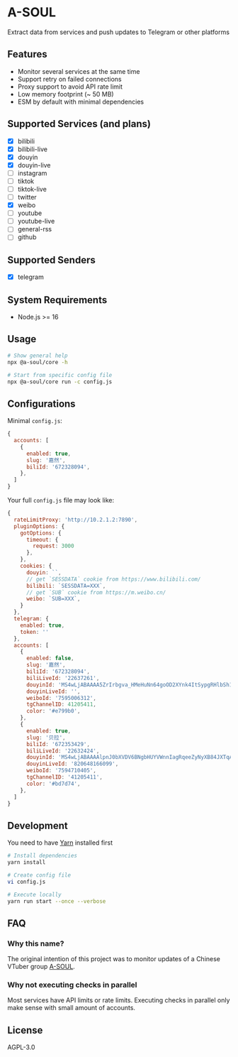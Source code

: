 # A-SOUL

Extract data from services and push updates to Telegram or other platforms

## Features

- Monitor several services at the same time
- Support retry on failed connections
- Proxy support to avoid API rate limit
- Low memory footprint (~ 50 MB)
- ESM by default with minimal dependencies

## Supported Services (and plans)

- [x] bilibili
- [x] bilibili-live
- [x] douyin
- [x] douyin-live
- [ ] instagram
- [ ] tiktok
- [ ] tiktok-live
- [ ] twitter
- [x] weibo
- [ ] youtube
- [ ] youtube-live
- [ ] general-rss
- [ ] github

## Supported Senders

- [x] telegram

## System Requirements

- Node.js >= 16

## Usage

```bash
# Show general help
npx @a-soul/core -h

# Start from specific config file
npx @a-soul/core run -c config.js
```

## Configurations

Minimal `config.js`:

```js
{
  accounts: [
    {
      enabled: true,
      slug: '嘉然',
      biliId: '672328094',
    },
  ]
}
```

Your full `config.js` file may look like:

```js
{
  rateLimitProxy: 'http://10.2.1.2:7890',
  pluginOptions: {
    gotOptions: {
      timeout: {
        request: 3000
      },
    },
    cookies: {
      douyin: ``,
      // get `SESSDATA` cookie from https://www.bilibili.com/
      bilibili: `SESSDATA=XXX`,
      // get `SUB` cookie from https://m.weibo.cn/
      weibo: `SUB=XXX`,
    }
  },
  telegram: {
    enabled: true,
    token: ''
  },
  accounts: [
    {
      enabled: false,
      slug: '嘉然',
      biliId: '672328094',
      biliLiveId: '22637261',
      douyinId: 'MS4wLjABAAAA5ZrIrbgva_HMeHuNn64goOD2XYnk4ItSypgRHlbSh1c',
      douyinLiveId: '',
      weiboId: '7595006312',
      tgChannelID: 41205411,
      color: '#e799b0',
    },
    {
      enabled: true,
      slug: '贝拉',
      biliId: '672353429',
      biliLiveId: '22632424',
      douyinId: 'MS4wLjABAAAAlpnJ0bXVDV6BNgbHUYVWnnIagRqeeZyNyXB84JXTqAS5tgGjAtw0ZZkv0KSHYyhP',
      douyinLiveId: '820648166099',
      weiboId: '7594710405',
      tgChannelID: '41205411',
      color: '#bd7d74',
    },
  ]
}
```

## Development

You need to have [Yarn](https://yarnpkg.com/) installed first

```bash
# Install dependencies
yarn install

# Create config file
vi config.js

# Execute locally
yarn run start --once --verbose
```

## FAQ

### Why this name?

The original intention of this project was to monitor updates of a Chinese VTuber group [A-SOUL](https://virtualyoutuber.fandom.com/wiki/A-soul).

### Why not executing checks in parallel

Most services have API limits or rate limits. Executing checks in parallel only make sense with small amount of accounts.

## License

AGPL-3.0
